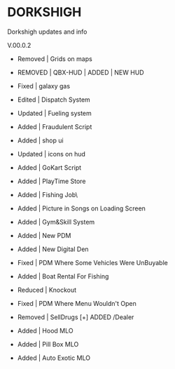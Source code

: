 # DORKSHIGH
Dorkshigh updates and info

V.00.0.2

- Removed | Grids on maps

- REMOVED | QBX-HUD | ADDED | NEW HUD

- Fixed | galaxy gas 

- Edited | Dispatch System 

- Updated | Fueling system

- Added | Fraudulent Script

- Added | shop ui

- Updated | icons on hud

- Added | GoKart Script

- Added | PlayTime Store

- Added | Fishing Job\

- Added | Picture in Songs on Loading Screen

- Added | Gym&Skill System

- Added | New PDM

-  Added | New Digital Den

-  Fixed | PDM Where Some Vehicles Were UnBuyable

-  Added | Boat Rental For Fishing

-  Reduced | Knockout

-  Fixed | PDM Where Menu Wouldn't Open

-  Removed | SellDrugs [+] ADDED /Dealer

-  Added | Hood MLO

-  Added | Pill Box MLO

-  Added | Auto Exotic MLO
